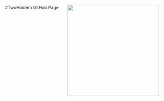 <img align="right" src="https://avatars.githubusercontent.com/u/103897114?s=400&u=e440fd224d61addf50d7637e098ca06ac42c0383&v=4" alt=""  width="300px"></a>
#TwoHoldem GitHub Page
